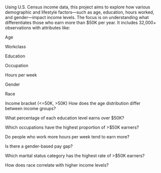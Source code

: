 Using U.S. Census income data, this project aims to explore how various demographic and lifestyle factors—such as age, education, hours worked, and gender—impact income levels. The focus is on understanding what differentiates those who earn more than $50K per year.
It includes 32,000+ observations with attributes like:

Age

Workclass

Education

Occupation

Hours per week

Gender

Race

Income bracket (<=50K, >50K)
How does the age distribution differ between income groups?

What percentage of each education level earns over $50K?

Which occupations have the highest proportion of >$50K earners?

Do people who work more hours per week tend to earn more?

Is there a gender-based pay gap?

Which marital status category has the highest rate of >$50K earners?

How does race correlate with higher income levels?

